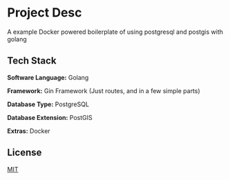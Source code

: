 
# Project Desc

A example Docker powered boilerplate of using postgresql and postgis with golang


## Tech Stack

**Software Language:** Golang

**Framework:** Gin Framework (Just routes, and in a few simple parts)

**Database Type:** PostgreSQL

**Database Extension:** PostGIS

**Extras:** Docker


## License

[MIT](https://choosealicense.com/licenses/mit/)


